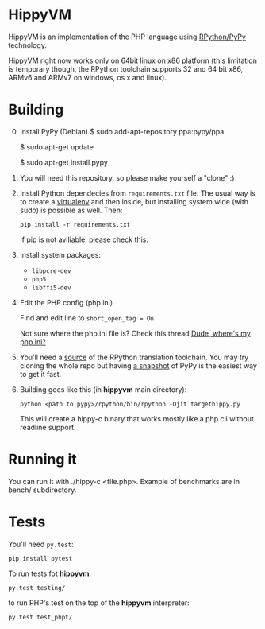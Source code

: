 HippyVM
=======

HippyVM is an implementation of the PHP language using
[RPython/PyPy](http://pypy.org "pypy website") technology.

HippyVM right now works only on 64bit linux on x86 platform (this limitation
is temporary though, the RPython toolchain supports 32 and 64 bit x86,
ARMv6 and ARMv7 on windows, os x and linux).

Building
========
0. Install PyPy (Debian)
    $ sudo add-apt-repository ppa:pypy/ppa

    $ sudo apt-get update
    
    $ sudo apt-get install pypy
1. You will need this repository, so please make yourself a "clone" :)
1. Install Python dependecies from `requirements.txt` file. The usual way is to create a [virtualenv](http://www.virtualenv.org/en/latest/) and then inside, but installing system wide (with sudo) is possible as well. Then: 

    ```
    pip install -r requirements.txt
    ```  
    
    If pip is not aviliable, please check [this](http://www.pip-installer.org/en/latest/installing.html).
    
1. Install system packages: 

   * `libpcre-dev` 
   * `php5`
   * `libffi5-dev`

1. Edit the PHP config (php.ini) 

   Find and edit line to `short_open_tag = On`

   Not sure where the php.ini file is? Check this thread [Dude, where's my php.ini?](http://stackoverflow.com/questions/8684609/dude-wheres-my-php-ini)

1. You'll need a [source](http://bitbucket.org/pypy/pypy) of the RPython translation toolchain. 
   You may try cloning the whole repo but having [a snapshot](https://bitbucket.org/pypy/pypy/get/default.tar.bz2) 
   of PyPy is the easiest way to get it fast.

1. Building goes like this (in **hippyvm** main directory):

   ```
   python <path to pypy>/rpython/bin/rpython -Ojit targethippy.py
   ```
   
   This will create a hippy-c binary that works mostly like a php cli without readline support.



Running it
==========

You can run it with ./hippy-c <file.php>. Example of benchmarks are in bench/
subdirectory.


Tests
=====

You'll need `py.test`:

    pip install pytest

To run tests fot **hippyvm**:
    
    py.test testing/
   
to run PHP's test on the top of the **hippyvm** interpreter: 
   
    py.test test_phpt/

